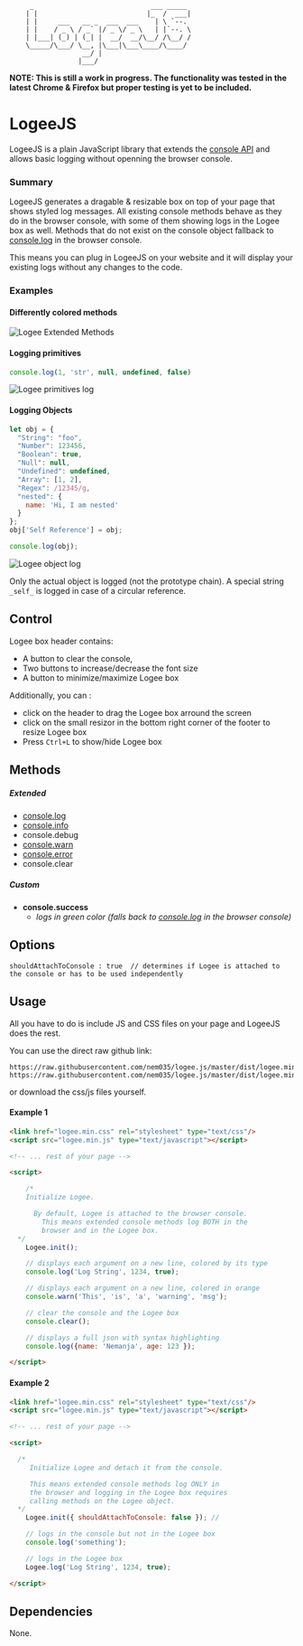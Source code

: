 
		 _                             ___ _____ 
		| |                           |_  /  ___|
		| |     ___   __ _  ___  ___    | \ `--. 
		| |    / _ \ / _` |/ _ \/ _ \   | |`--. \
		| |___| (_) | (_| |  __/  __/\__/ /\__/ /
		\_____/\___/ \__, |\___|\___\____/\____/ 
		              __/ |                      
		             |___/                             


**NOTE: This is still a work in progress. The functionality was tested in the latest Chrome & Firefox but proper testing is yet to be included.**

# LogeeJS 

LogeeJS is a plain JavaScript library that extends the [console API](https://developer.mozilla.org/en-US/docs/Web/API/Console) and allows basic logging without openning the browser console.

### Summary

LogeeJS generates a dragable & resizable box on top of your page that shows styled log messages.
All existing console methods behave as they do in the browser console, with some of them showing logs in the Logee box as well. Methods that do not exist on the console object fallback to [console.log](https://developer.mozilla.org/en-US/docs/Web/API/Console/log) in the browser console.

This means you can plug in LogeeJS on your website and it will display your existing logs without any changes to the code. 

### Examples

#### Differently colored methods

![Logee Extended Methods](https://raw.githubusercontent.com/nem035/logee.js/master/screenshots/logee-extended.png)

#### Logging primitives

```js
console.log(1, 'str', null, undefined, false)
```

![Logee primitives log](https://raw.githubusercontent.com/nem035/logee.js/master/screenshots/logee-primitives.png)

#### Logging Objects 

```js
let obj = {
  "String": "foo",
  "Number": 123456,
  "Boolean": true,
  "Null": null,
  "Undefined": undefined,
  "Array": [1, 2],
  "Regex": /12345/g,
  "nested": {
  	name: 'Hi, I am nested'
  }
};
obj['Self Reference'] = obj;

console.log(obj);
```

![Logee object log](https://raw.githubusercontent.com/nem035/logee.js/master/screenshots/logee-object.png)

Only the actual object is logged (not the prototype chain).
A special string `_self_` is logged in case of a circular reference.

## Control

Logee box header contains:

- A button to clear the console, 
- Two buttons to increase/decrease the font size
- A button to minimize/maximize Logee box

Additionally, you can :

- click on the header to drag the Logee box arround the screen
- click on the small resizor in the bottom right corner of the footer to resize Logee box
- Press `Ctrl+L` to show/hide Logee box

## Methods

##### Extended
* [console.log](https://developer.mozilla.org/en-US/docs/Web/API/Console/log)
* [console.info](https://developer.mozilla.org/en-US/docs/Web/API/Console/info)
* console.debug
* [console.warn](https://developer.mozilla.org/en-US/docs/Web/API/Console/warn)
* [console.error](https://developer.mozilla.org/en-US/docs/Web/API/Console/error)
* console.clear

##### Custom
* **console.success** 
	* *logs in green color (falls back to [console.log](https://developer.mozilla.org/en-US/docs/Web/API/Console/log) in the browser console)*


## Options

    shouldAttachToConsole : true  // determines if Logee is attached to the console or has to be used independently

## Usage

All you have to do is include JS and CSS files on your page and LogeeJS does the rest.

You can use the direct raw github link:

    https://raw.githubusercontent.com/nem035/logee.js/master/dist/logee.min.css
    https://raw.githubusercontent.com/nem035/logee.js/master/dist/logee.min.js

 or download the css/js files yourself.

#### Example 1

```html
<link href="logee.min.css" rel="stylesheet" type="text/css"/>
<script src="logee.min.js" type="text/javascript"></script>

<!-- ... rest of your page -->

<script>

	/* 
    Initialize Logee.

	  By default, Logee is attached to the browser console.
		This means extended console methods log BOTH in the 
		browser and in the Logee box.
  */
	Logee.init(); 

	// displays each argument on a new line, colored by its type
	console.log('Log String', 1234, true); 

	// displays each argument on a new line, colored in orange
	console.warn('This', 'is', 'a', 'warning', 'msg'); 

	// clear the console and the Logee box
	console.clear();

	// displays a full json with syntax highlighting
	console.log({name: 'Nemanja', age: 123 });

</script>
```

#### Example 2


```html
<link href="logee.min.css" rel="stylesheet" type="text/css"/>
<script src="logee.min.js" type="text/javascript"></script>

<!-- ... rest of your page -->

<script>

  /* 
     Initialize Logee and detach it from the console.

     This means extended console methods log ONLY in 
     the browser and logging in the Logee box requires 
     calling methods on the Logee object. 
  */
	Logee.init({ shouldAttachToConsole: false }); // 

	// logs in the console but not in the Logee box
	console.log('something'); 

	// logs in the Logee box
	Logee.log('Log String', 1234, true); 

</script>
```

## Dependencies

None.
